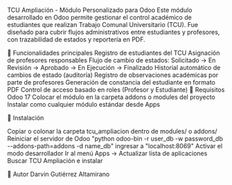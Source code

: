 TCU Ampliación - Módulo Personalizado para Odoo
Este módulo desarrollado en Odoo permite gestionar el control académico de estudiantes que realizan Trabajo Comunal Universitario (TCU). Fue diseñado para cubrir flujos administrativos entre estudiantes y profesores, con trazabilidad de estados y reportería en PDF.

🎯 Funcionalidades principales
Registro de estudiantes del TCU
Asignación de profesores responsables
Flujo de cambio de estados:
Solicitado → En Revisión → Aprobado → En Ejecución → Finalizado
Historial automático de cambios de estado (auditoría)
Registro de observaciones académicas por parte de profesores
Generación de constancia del estudiante en formato PDF
Control de acceso basado en roles (Profesor y Estudiante)
📝 Requisitos Odoo 17 Colocar el módulo en la carpeta addons o modules del proyecto Instalar como cualquier módulo estándar desde Apps

🚀 Instalación

Copiar o colonar la carpeta tcu_ampliacion dentro de modules/ o addons/ Reiniciar el servidor de Odoo "python odoo-bin -r user_db -w password_db --addons-path=addons -d name_db" ingresar a "localhost:8069" Activar el modo desarrollador Ir al menú Apps → Actualizar lista de aplicaciones Buscar TCU Ampliación e instalar

👤 Autor Darvin Gutiérrez Altamirano
